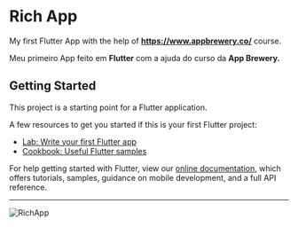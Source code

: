 # Rich App

My first Flutter App with the help of **https://www.appbrewery.co/** course.

Meu primeiro App feito em **Flutter** com a ajuda do curso da **App Brewery.** 

## Getting Started

This project is a starting point for a Flutter application.

A few resources to get you started if this is your first Flutter project:

- [Lab: Write your first Flutter app](https://flutter.dev/docs/get-started/codelab)
- [Cookbook: Useful Flutter samples](https://flutter.dev/docs/cookbook)

For help getting started with Flutter, view our
[online documentation](https://flutter.dev/docs), which offers tutorials,
samples, guidance on mobile development, and a full API reference.

***
![RichApp](https://user-images.githubusercontent.com/51971892/117162310-088d1f80-ad99-11eb-8ae8-d4f08ee20e75.PNG)

